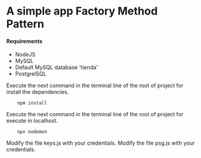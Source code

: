 # A simple app Factory Method Pattern
#### Requirements
- NodeJS
- MySQL
- Default MySQL database 'tienda'
- PostgrelSQL

Execute the next command in the terminal line of the root of project 
for install the dependencies.
```
    npm install
```
Execute the next command in the terminal line of the root of project 
for execute in localhost.
```
    npx nodemon
```

Modify the file keys.js with your credentials.
Modify the file psg.js with your credentials.